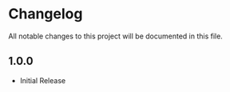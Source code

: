 # Changelog
All notable changes to this project will be documented in this file.

## 1.0.0
* Initial Release
